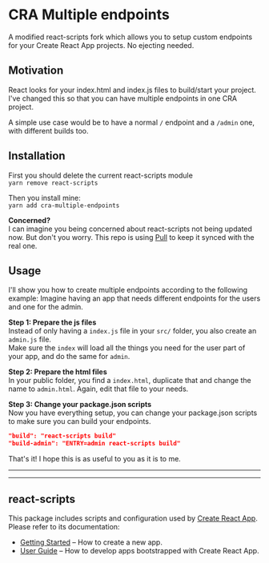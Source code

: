 # CRA Multiple endpoints

A modified react-scripts fork which allows you to setup custom endpoints for your Create React App projects. No ejecting needed.

## Motivation

React looks for your index.html and index.js files to build/start your project. I've changed this so that you can have multiple endpoints in one CRA project.

A simple use case would be to have a normal `/` endpoint and a `/admin` one, with different builds too.

## Installation

First you should delete the current react-scripts module  
`yarn remove react-scripts`

Then you install mine:  
`yarn add cra-multiple-endpoints`

**Concerned?**  
I can imagine you being concerned about react-scripts not being updated now. But don't you worry. This repo is using [Pull](https://github.com/wei/pull) to keep it synced with the real one.

## Usage

I'll show you how to create multiple endpoints according to the following example:
Imagine having an app that needs different endpoints for the users and one for the admin.

**Step 1: Prepare the js files**  
Instead of only having a `index.js` file in your `src/` folder, you also create an `admin.js` file.  
Make sure the `index` will load all the things you need for the user part of your app, and do the same for `admin`.

**Step 2: Prepare the html files**  
In your public folder, you find a `index.html`, duplicate that and change the name to `admin.html`. Again, edit that file to your needs.

**Step 3: Change your package.json scripts**  
Now you have everything setup, you can change your package.json scripts to make sure you can build your endpoints.

```json
"build": "react-scripts build"
"build-admin": "ENTRY=admin react-scripts build"
```

That's it! I hope this is as useful to you as it is to me.

---

---

## react-scripts

This package includes scripts and configuration used by [Create React App](https://github.com/facebook/create-react-app).<br>
Please refer to its documentation:

- [Getting Started](https://facebook.github.io/create-react-app/docs/getting-started) – How to create a new app.
- [User Guide](https://facebook.github.io/create-react-app/) – How to develop apps bootstrapped with Create React App.
